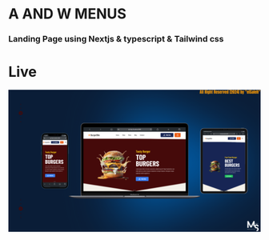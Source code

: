 # A AND W MENUS

### Landing Page using Nextjs & typescript & Tailwind css

# Live


![preview img](/Prev_Img.png)
